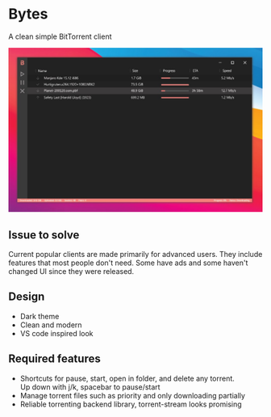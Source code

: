 # Bytes
A clean simple BitTorrent client

![](screenshot.jpg)

## Issue to solve
Current popular clients are made primarily for advanced users.
They include features that most people don't need.
Some have ads and some haven't changed UI since they were released.

## Design
- Dark theme
- Clean and modern
- VS code inspired look

## Required features
- Shortcuts for pause, start, open in folder, and delete any torrent.  
  Up down with j/k, spacebar to pause/start
- Manage torrent files such as priority and only downloading partially
- Reliable torrenting backend library, torrent-stream looks promising

